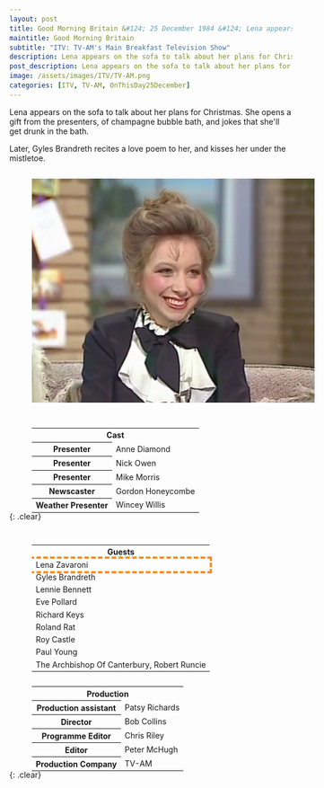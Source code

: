 ```yaml
---
layout: post
title: Good Morning Britain &#124; 25 December 1984 &#124; Lena appears on the sofa to talk about her plans for Christmas.
maintitle: Good Morning Britain
subtitle: "ITV: TV-AM's Main Breakfast Television Show"
description: Lena appears on the sofa to talk about her plans for Christmas.
post_description: Lena appears on the sofa to talk about her plans for Christmas.
image: /assets/images/ITV/TV-AM.png
categories: [ITV, TV-AM, OnThisDay25December]
---
```


Lena appears on the sofa to talk about her plans for Christmas. She opens a gift from the presenters, of champagne bubble bath, and jokes that she'll get drunk in the bath.

Later, Gyles Brandreth recites a love poem to her, and kisses her under the mistletoe.

<figure class="fig1">
<img src="/assets/images/ITV/TV-AM.png" class="full-width" />
</figure>

<figure class="fig2">
<figcaption>
<table style="width:100%;">
<tr><th colspan="2" style="text-align:center;" class="h3">Cast</th></tr>
<tr><th>Presenter</th><td>Anne Diamond</td></tr>
<tr><th>Presenter</th><td>Nick Owen</td></tr>
<tr><th>Presenter</th><td>Mike Morris</td></tr>
<tr><th>Newscaster</th><td>Gordon Honeycombe</td></tr>
<tr><th>Weather Presenter</th><td>Wincey Willis</td></tr>
</table>
</figcaption>
</figure>

{: .clear}

<figure class="fig1">
<figcaption>
<table style="width:100%;">
<tr><th style="text-align:center;" class="h3">Guests</th></tr>
<tr style="outline: 4px dashed darkorange;" id="lz"><td>Lena Zavaroni</td></tr>
<tr><td>Gyles Brandreth</td></tr>
<tr><td>Lennie Bennett</td></tr>
<tr><td>Eve Pollard</td></tr>
<tr><td>Richard Keys</td></tr>
<tr><td>Roland Rat</td></tr>
<tr><td>Roy Castle</td></tr>
<tr><td>Paul Young</td></tr>
<tr><td>The Archbishop Of Canterbury, Robert Runcie</td></tr>
</table>
</figcaption>
</figure>

<figure class="fig2">
<figcaption>
<table style="width:100%;">
<tr><th colspan="2" style="text-align:center;" class="h3">Production</th></tr>
<tr><th>Production assistant</th><td>Patsy Richards</td></tr>
<tr><th>Director</th><td>Bob Collins</td></tr>
<tr><th>Programme Editor</th><td>Chris Riley</td></tr>
<tr><th>Editor</th><td>Peter McHugh</td></tr>
<tr><th>Production Company</th><td>TV-AM</td></tr>
</table>
</figcaption>
</figure>

<br />{: .clear}

<style>
.fig1 {float:left; width:49%;}

.fig2 {float:right; width:49%;}

figcaption {float:right; width:100%;}

@media screen and (orientation:portrait) {
.fig1, .fig2 {float:left; width:100%;}
figcaption {float:left; width:100%; margin-bottom: -30px;}
}
</style>

